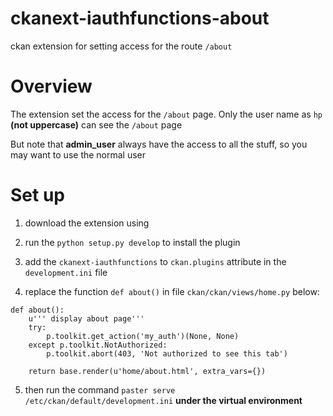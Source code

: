 # ckanext-iauthfunctions-about

ckan extension for setting access for the route `/about`

# Overview

The extension set the access for the `/about` page. Only the user name as `hp` **(not uppercase)** can see the `/about` page

But note that **admin_user** always have the access to all the stuff, so you may want to use the normal user

# Set up

1. download the extension using 

2. run the `python setup.py develop` to install the plugin

3. add the `ckanext-iauthfunctions` to `ckan.plugins` attribute in the `development.ini` file

4. replace the function `def about()` in file `ckan/ckan/views/home.py` below:

```
def about():
    u''' display about page'''
    try:
        p.toolkit.get_action('my_auth')(None, None)
    except p.toolkit.NotAuthorized:
        p.toolkit.abort(403, 'Not authorized to see this tab')

    return base.render(u'home/about.html', extra_vars={})
```

5. then run the command `paster serve /etc/ckan/default/development.ini` **under the virtual environment**


